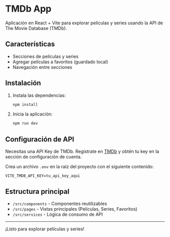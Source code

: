 # TMDb App

Aplicación en React + Vite para explorar películas y series usando la API de The Movie Database (TMDb).

## Características
- Secciones de películas y series
- Agregar películas a favoritos (guardado local)
- Navegación entre secciones

## Instalación
1. Instala las dependencias:
   ```bash
   npm install
   ```
2. Inicia la aplicación:
   ```bash
   npm run dev
   ```

## Configuración de API
Necesitas una API Key de TMDb. Regístrate en [TMDb](https://www.themoviedb.org/) y obtén tu key en la sección de configuración de cuenta.

Crea un archivo `.env` en la raíz del proyecto con el siguiente contenido:

```
VITE_TMDB_API_KEY=tu_api_key_aqui
```

## Estructura principal
- `/src/components` - Componentes reutilizables
- `/src/pages` - Vistas principales (Películas, Series, Favoritos)
- `/src/services` - Lógica de consumo de API

---

¡Listo para explorar películas y series!
